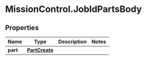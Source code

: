 # MissionControl.JobIdPartsBody

## Properties
Name | Type | Description | Notes
------------ | ------------- | ------------- | -------------
**part** | [**PartCreate**](PartCreate.md) |  | 
